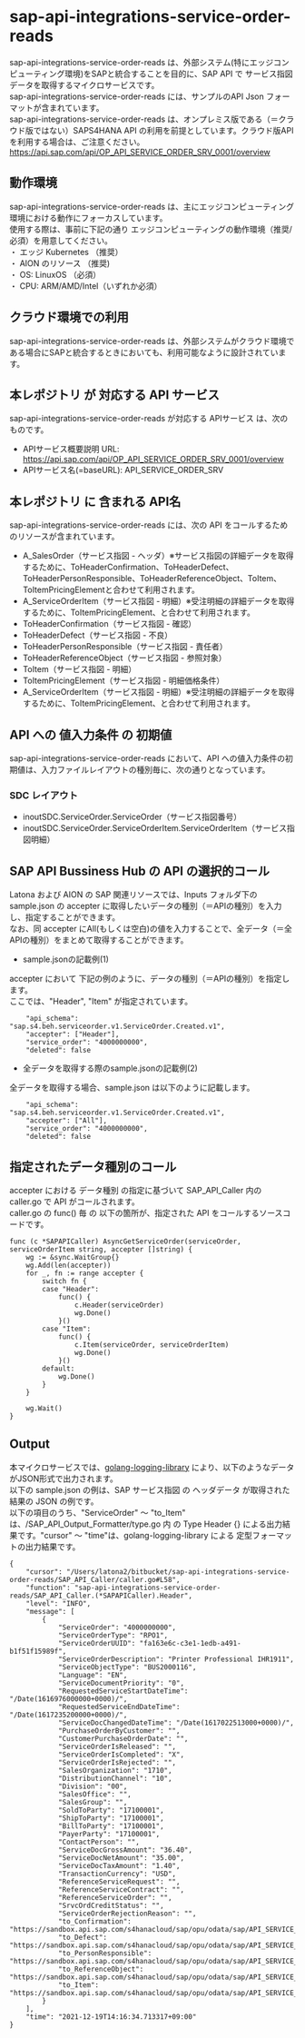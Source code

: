 # sap-api-integrations-service-order-reads
sap-api-integrations-service-order-reads は、外部システム(特にエッジコンピューティング環境)をSAPと統合することを目的に、SAP API で サービス指図データを取得するマイクロサービスです。    
sap-api-integrations-service-order-reads には、サンプルのAPI Json フォーマットが含まれています。   
sap-api-integrations-service-order-reads は、オンプレミス版である（＝クラウド版ではない）SAPS4HANA API の利用を前提としています。クラウド版APIを利用する場合は、ご注意ください。   
https://api.sap.com/api/OP_API_SERVICE_ORDER_SRV_0001/overview  

## 動作環境  
sap-api-integrations-service-order-reads は、主にエッジコンピューティング環境における動作にフォーカスしています。  
使用する際は、事前に下記の通り エッジコンピューティングの動作環境（推奨/必須）を用意してください。  
・ エッジ Kubernetes （推奨）    
・ AION のリソース （推奨)    
・ OS: LinuxOS （必須）    
・ CPU: ARM/AMD/Intel（いずれか必須）　　

## クラウド環境での利用
sap-api-integrations-service-order-reads は、外部システムがクラウド環境である場合にSAPと統合するときにおいても、利用可能なように設計されています。  

## 本レポジトリ が 対応する API サービス
sap-api-integrations-service-order-reads が対応する APIサービス は、次のものです。

* APIサービス概要説明 URL: https://api.sap.com/api/OP_API_SERVICE_ORDER_SRV_0001/overview  
* APIサービス名(=baseURL): API_SERVICE_ORDER_SRV

## 本レポジトリ に 含まれる API名
sap-api-integrations-service-order-reads には、次の API をコールするためのリソースが含まれています。  

* A_SalesOrder（サービス指図 - ヘッダ）※サービス指図の詳細データを取得するために、ToHeaderConfirmation、ToHeaderDefect、ToHeaderPersonResponsible、ToHeaderReferenceObject、ToItem、ToItemPricingElementと合わせて利用されます。
* A_ServiceOrderItem（サービス指図 - 明細）※受注明細の詳細データを取得するために、ToItemPricingElement、と合わせて利用されます。
* ToHeaderConfirmation（サービス指図 - 確認）
* ToHeaderDefect（サービス指図 - 不良）
* ToHeaderPersonResponsible（サービス指図 - 責任者）
* ToHeaderReferenceObject（サービス指図 - 参照対象）
* ToItem（サービス指図 - 明細）
* ToItemPricingElement（サービス指図 - 明細価格条件）
* A_ServiceOrderItem（サービス指図 - 明細）※受注明細の詳細データを取得するために、ToItemPricingElement、と合わせて利用されます。

## API への 値入力条件 の 初期値
sap-api-integrations-service-order-reads において、API への値入力条件の初期値は、入力ファイルレイアウトの種別毎に、次の通りとなっています。  

### SDC レイアウト

* inoutSDC.ServiceOrder.ServiceOrder（サービス指図番号）
* inoutSDC.ServiceOrder.ServiceOrderItem.ServiceOrderItem（サービス指図明細）

## SAP API Bussiness Hub の API の選択的コール

Latona および AION の SAP 関連リソースでは、Inputs フォルダ下の sample.json の accepter に取得したいデータの種別（＝APIの種別）を入力し、指定することができます。  
なお、同 accepter にAll(もしくは空白)の値を入力することで、全データ（＝全APIの種別）をまとめて取得することができます。  

* sample.jsonの記載例(1)  

accepter において 下記の例のように、データの種別（＝APIの種別）を指定します。  
ここでは、"Header", "Item" が指定されています。

```
	"api_schema": "sap.s4.beh.serviceorder.v1.ServiceOrder.Created.v1",
	"accepter": ["Header"],
	"service_order": "4000000000",
	"deleted": false
```
  
* 全データを取得する際のsample.jsonの記載例(2)  

全データを取得する場合、sample.json は以下のように記載します。  

```
	"api_schema": "sap.s4.beh.serviceorder.v1.ServiceOrder.Created.v1",
	"accepter": ["All"],
	"service_order": "4000000000",
	"deleted": false
```

## 指定されたデータ種別のコール

accepter における データ種別 の指定に基づいて SAP_API_Caller 内の caller.go で API がコールされます。  
caller.go の func() 毎 の 以下の箇所が、指定された API をコールするソースコードです。  

```
func (c *SAPAPICaller) AsyncGetServiceOrder(serviceOrder, serviceOrderItem string, accepter []string) {
	wg := &sync.WaitGroup{}
	wg.Add(len(accepter))
	for _, fn := range accepter {
		switch fn {
		case "Header":
			func() {
				c.Header(serviceOrder)
				wg.Done()
			}()
		case "Item":
			func() {
				c.Item(serviceOrder, serviceOrderItem)
				wg.Done()
			}()
		default:
			wg.Done()
		}
	}

	wg.Wait()
}
```
## Output  
本マイクロサービスでは、[golang-logging-library](https://github.com/latonaio/golang-logging-library) により、以下のようなデータがJSON形式で出力されます。  
以下の sample.json の例は、SAP サービス指図 の ヘッダデータ が取得された結果の JSON の例です。  
以下の項目のうち、"ServiceOrder" ～ "to_Item" は、/SAP_API_Output_Formatter/type.go 内 の Type Header {} による出力結果です。"cursor" ～ "time"は、golang-logging-library による 定型フォーマットの出力結果です。  

```
{
	"cursor": "/Users/latona2/bitbucket/sap-api-integrations-service-order-reads/SAP_API_Caller/caller.go#L58",
	"function": "sap-api-integrations-service-order-reads/SAP_API_Caller.(*SAPAPICaller).Header",
	"level": "INFO",
	"message": [
		{
			"ServiceOrder": "4000000000",
			"ServiceOrderType": "RPO1",
			"ServiceOrderUUID": "fa163e6c-c3e1-1edb-a491-b1f51f15989f",
			"ServiceOrderDescription": "Printer Professional IHR1911",
			"ServiceObjectType": "BUS2000116",
			"Language": "EN",
			"ServiceDocumentPriority": "0",
			"RequestedServiceStartDateTime": "/Date(1616976000000+0000)/",
			"RequestedServiceEndDateTime": "/Date(1617235200000+0000)/",
			"ServiceDocChangedDateTime": "/Date(1617022513000+0000)/",
			"PurchaseOrderByCustomer": "",
			"CustomerPurchaseOrderDate": "",
			"ServiceOrderIsReleased": "",
			"ServiceOrderIsCompleted": "X",
			"ServiceOrderIsRejected": "",
			"SalesOrganization": "1710",
			"DistributionChannel": "10",
			"Division": "00",
			"SalesOffice": "",
			"SalesGroup": "",
			"SoldToParty": "17100001",
			"ShipToParty": "17100001",
			"BillToParty": "17100001",
			"PayerParty": "17100001",
			"ContactPerson": "",
			"ServiceDocGrossAmount": "36.40",
			"ServiceDocNetAmount": "35.00",
			"ServiceDocTaxAmount": "1.40",
			"TransactionCurrency": "USD",
			"ReferenceServiceRequest": "",
			"ReferenceServiceContract": "",
			"ReferenceServiceOrder": "",
			"SrvcOrdCreditStatus": "",
			"ServiceOrderRejectionReason": "",
			"to_Confirmation": "https://sandbox.api.sap.com/s4hanacloud/sap/opu/odata/sap/API_SERVICE_ORDER_SRV/A_ServiceOrder('4000000000')/to_Confirmation",
			"to_Defect": "https://sandbox.api.sap.com/s4hanacloud/sap/opu/odata/sap/API_SERVICE_ORDER_SRV/A_ServiceOrder('4000000000')/to_Defect",
			"to_PersonResponsible": "https://sandbox.api.sap.com/s4hanacloud/sap/opu/odata/sap/API_SERVICE_ORDER_SRV/A_ServiceOrder('4000000000')/to_PersonResponsible",
			"to_ReferenceObject": "https://sandbox.api.sap.com/s4hanacloud/sap/opu/odata/sap/API_SERVICE_ORDER_SRV/A_ServiceOrder('4000000000')/to_ReferenceObject",
			"to_Item": "https://sandbox.api.sap.com/s4hanacloud/sap/opu/odata/sap/API_SERVICE_ORDER_SRV/A_ServiceOrder('4000000000')/to_Item"
		}
	],
	"time": "2021-12-19T14:16:34.713317+09:00"
}

```
